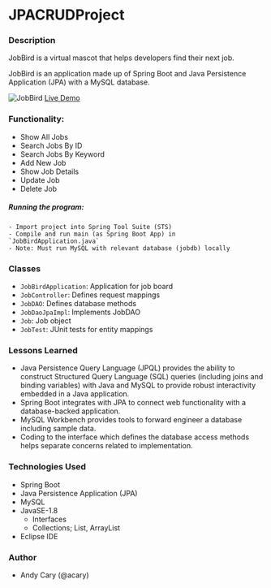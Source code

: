 # JPACRUDProject

### Description

JobBird is a virtual mascot that helps developers find their next job.

JobBird is an application made up of Spring Boot and Java Persistence Application (JPA) with a MySQL database.

![JobBird](https://user-images.githubusercontent.com/1522180/163843926-d71ce976-e60f-4645-849a-4c092237fb5d.png)
[Live Demo](http://andycarypro.com:8080/JobBird/)

### Functionality:
- Show All Jobs
- Search Jobs By ID
- Search Jobs By Keyword
- Add New Job
- Show Job Details
- Update Job
- Delete Job

##### Running the program:
```
- Import project into Spring Tool Suite (STS)
- Compile and run main (as Spring Boot App) in `JobBirdApplication.java`
- Note: Must run MySQL with relevant database (jobdb) locally
```

### Classes

- `JobBirdApplication`: Application for job board
- `JobController`: Defines request mappings
- `JobDAO`: Defines database methods
- `JobDaoJpaImpl`: Implements JobDAO
- `Job`: Job object
- `JobTest`: JUnit tests for entity mappings

### Lessons Learned

- Java Persistence Query Language (JPQL) provides the ability to construct Structured Query Language (SQL) queries (including joins and binding variables) with Java and MySQL to provide robust interactivity embedded in a Java application.
- Spring Boot integrates with JPA to connect web functionality with a database-backed application.
- MySQL Workbench provides tools to forward engineer a database including sample data.
- Coding to the interface which defines the database access methods helps separate concerns related to implementation.

### Technologies Used

- Spring Boot
- Java Persistence Application (JPA)
- MySQL
- JavaSE-1.8
  - Interfaces
  - Collections; List, ArrayList
- Eclipse IDE

### Author

- Andy Cary (@acary)
